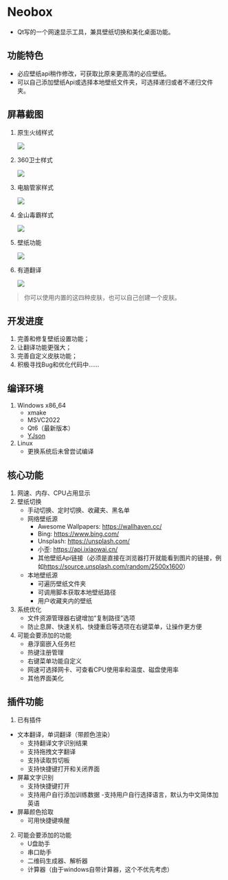 # Neobox

- Qt写的一个网速显示工具，兼具壁纸切换和美化桌面功能。

## 功能特色

- 必应壁纸api稍作修改，可获取比原来更高清的必应壁纸。
- 可以自己添加壁纸Api或选择本地壁纸文件夹，可选择递归或者不递归文件夹。

## 屏幕截图

1. 原生火绒样式

    ![](https://cloud.tsinghua.edu.cn/f/cb162e06a23e4d42a772/?dl=1)
    <!-- ![](./screenshots/%E5%B1%8F%E5%B9%95%E6%88%AA%E5%9B%BE%202022-11-13%20234151.png) -->

2. 360卫士样式

    ![](https://cloud.tsinghua.edu.cn/f/42ef9aa2d55444759783/?dl=1)
    <!-- ![](./screenshots/%E5%B1%8F%E5%B9%95%E6%88%AA%E5%9B%BE%202022-11-13%20233907.png) -->

3. 电脑管家样式

    ![](https://cloud.tsinghua.edu.cn/f/1688364ff8d8477888b9/?dl=1)
    <!-- ![](./screenshots/%E5%B1%8F%E5%B9%95%E6%88%AA%E5%9B%BE%202022-11-13%20233257.png) -->

4. 金山毒霸样式

    ![](https://cloud.tsinghua.edu.cn/f/2ed05e162e12420f83d4/?dl=1)
    <!-- ![](./screenshots/%E5%B1%8F%E5%B9%95%E6%88%AA%E5%9B%BE%202022-11-14%20212223.png) -->

5. 壁纸功能

    ![](https://cloud.tsinghua.edu.cn/f/58fdaa71432c49edbc96/?dl=1)
    <!-- ![](./screenshots/%E5%B1%8F%E5%B9%95%E6%88%AA%E5%9B%BE%202022-11-13%20235138.png) -->

6. 有道翻译

    ![](https://cloud.tsinghua.edu.cn/f/0eac4655ae34426d9c48/?dl=1)
    <!-- ![](./screenshots/%E5%B1%8F%E5%B9%95%E6%88%AA%E5%9B%BE%202022-11-13%20234609.png) -->

> 你可以使用内置的这四种皮肤，也可以自己创建一个皮肤。

## 开发进度

1. 完善和修复壁纸设置功能；
2. 让翻译功能更强大；
3. 完善自定义皮肤功能；
3. 积极寻找Bug和优化代码中......

## 编译环境

1. Windows x86_64
    - xmake
    - MSVC2022
    - Qt6（最新版本）
    - [YJson](https://github.com/yjmthu/YJson)
2. Linux
    - 更换系统后未曾尝试编译

## 核心功能

1. 网速、内存、CPU占用显示
2. 壁纸切换
    + 手动切换、定时切换、收藏夹、黑名单
    + 网络壁纸源
      - Awesome Wallpapers: <https://wallhaven.cc/>
      - Bing: <https://www.bing.com/>
      - Unsplash: <https://unsplash.com/>
      - 小歪: <https://api.ixiaowai.cn/>
      - 其他壁纸Api链接（必须是直接在浏览器打开就能看到图片的链接，例如<https://source.unsplash.com/random/2500x1600>）
    + 本地壁纸源
      - 可遍历壁纸文件夹
      - 可调用脚本获取本地壁纸路径
      - 用户收藏夹内的壁纸
3. 系统优化
    - 文件资源管理器右键增加“复制路径”选项
    - 防止息屏、快速关机、快捷重启等选项在右键菜单，让操作更方便
4. 可能会要添加的功能
    - 悬浮窗嵌入任务栏
    - 热键注册管理
    - 右键菜单功能自定义
    - 网速可选择网卡、可查看CPU使用率和温度、磁盘使用率
    - 其他界面美化

## 插件功能

1. 已有插件
  - 文本翻译，单词翻译（带颜色渲染）
    - 支持翻译文字识别结果
    - 支持拖拽文字翻译
    - 支持读取剪切板
    - 支持快捷键打开和关闭界面
  - 屏幕文字识别
    - 支持快捷键打开
    - 支持用户自行添加训练数据
    -支持用户自行选择语言，默认为中文简体加英语
  - 屏幕颜色拾取
    - 可用快捷键唤醒
2. 可能会要添加的功能
    - U盘助手
    - 串口助手
    - 二维码生成器、解析器
    - 计算器（由于windows自带计算器，这个不优先考虑）
